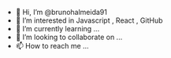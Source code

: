 - 👋 Hi, I’m @brunohalmeida91
- 👀 I’m interested in Javascript , React , GitHub
- 🌱 I’m currently learning ...
- 💞️ I’m looking to collaborate on ...
- 📫 How to reach me ...

